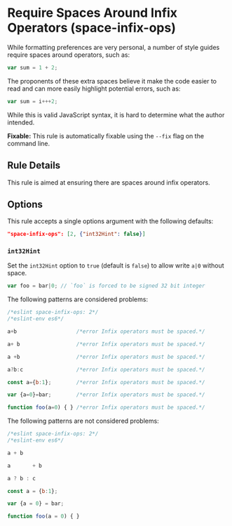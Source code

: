 # Require Spaces Around Infix Operators (space-infix-ops)

While formatting preferences are very personal, a number of style guides require spaces around operators, such as:

```js
var sum = 1 + 2;
```

The proponents of these extra spaces believe it make the code easier to read and can more easily highlight potential errors, such as:

```js
var sum = i+++2;
```

While this is valid JavaScript syntax, it is hard to determine what the author intended.

**Fixable:** This rule is automatically fixable using the `--fix` flag on the command line.

## Rule Details

This rule is aimed at ensuring there are spaces around infix operators.

## Options

This rule accepts a single options argument with the following defaults:

```json
"space-infix-ops": [2, {"int32Hint": false}]
```

### `int32Hint`

Set the `int32Hint` option to `true` (default is `false`) to allow write `a|0` without space.

```js
var foo = bar|0; // `foo` is forced to be signed 32 bit integer
```

The following patterns are considered problems:

```js
/*eslint space-infix-ops: 2*/
/*eslint-env es6*/

a+b                   /*error Infix operators must be spaced.*/

a+ b                  /*error Infix operators must be spaced.*/

a +b                  /*error Infix operators must be spaced.*/

a?b:c                 /*error Infix operators must be spaced.*/

const a={b:1};        /*error Infix operators must be spaced.*/

var {a=0}=bar;        /*error Infix operators must be spaced.*/

function foo(a=0) { } /*error Infix operators must be spaced.*/
```

The following patterns are not considered problems:

```js
/*eslint space-infix-ops: 2*/
/*eslint-env es6*/

a + b

a       + b

a ? b : c

const a = {b:1};

var {a = 0} = bar;

function foo(a = 0) { }
```
